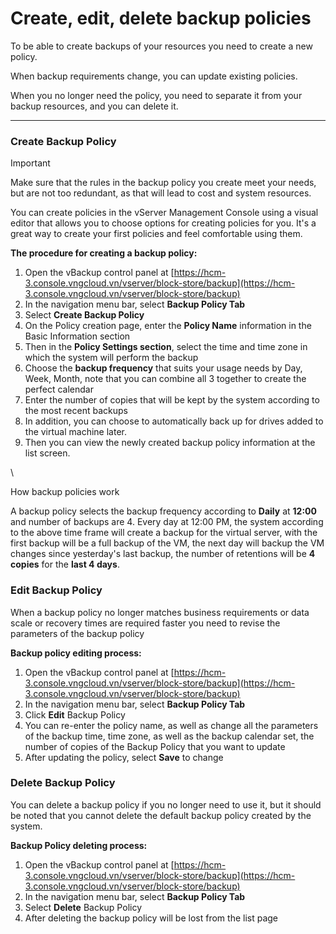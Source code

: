 # Create, edit, delete backup policies

To be able to create backups of your resources you need to create a new policy.

When backup requirements change, you can update existing policies.

When you no longer need the policy, you need to separate it from your backup resources, and you can delete it.

***

### **Create Backup Policy** <a href="#create-edit-deletebackuppolicies-createbackuppolicy" id="create-edit-deletebackuppolicies-createbackuppolicy"></a>

Important

Make sure that the rules in the backup policy you create meet your needs, but are not too redundant, as that will lead to cost and system resources.

You can create policies in the vServer Management Console using a visual editor that allows you to choose options for creating policies for you. It's a great way to create your first policies and feel comfortable using them.

**The procedure for creating a backup policy:**

1. Open the vBackup control panel at [https://hcm-3.console.vngcloud.vn/vserver/block-store/backup](https://hcm-3.console.vngcloud.vn/vserver/block-store/backup)
2. In the navigation menu bar, select **Backup Policy Tab**
3. Select **Create Backup Policy**
4. On the Policy creation page, enter the **Policy Name** information in the Basic Information section
5. Then in the **Policy Settings section**, select the time and time zone in which the system will perform the backup
6. Choose the **backup frequency** that suits your usage needs by Day, Week, Month, note that you can combine all 3 together to create the perfect calendar
7. Enter the number of copies that will be kept by the system according to the most recent backups
8. In addition, you can choose to automatically back up for drives added to the virtual machine later.
9. Then you can view the newly created backup policy information at the list screen.

\


How backup policies work

A backup policy selects the backup frequency according to **Daily** at **12:00** and number of backups are 4. Every day at 12:00 PM, the system according to the above time frame will create a backup for the virtual server, with the first backup will be a full backup of the VM, the next day will backup the VM changes since yesterday's last backup, the number of retentions will be **4 copies** for the **last 4 days**.

### **Edit Backup Policy** <a href="#create-edit-deletebackuppolicies-editbackuppolicy" id="create-edit-deletebackuppolicies-editbackuppolicy"></a>

When a backup policy no longer matches business requirements or data scale or recovery times are required faster you need to revise the parameters of the backup policy

**Backup policy editing process:**

1. Open the vBackup control panel at [https://hcm-3.console.vngcloud.vn/vserver/block-store/backup](https://hcm-3.console.vngcloud.vn/vserver/block-store/backup)
2. In the navigation menu bar, select **Backup Policy Tab**
3. Click **Edit** Backup Policy
4. You can re-enter the policy name, as well as change all the parameters of the backup time, time zone, as well as the backup calendar set, the number of copies of the Backup Policy that you want to update
5. After updating the policy, select **Save** to change

### **Delete Backup Policy** <a href="#create-edit-deletebackuppolicies-deletebackuppolicy" id="create-edit-deletebackuppolicies-deletebackuppolicy"></a>

You can delete a backup policy if you no longer need to use it, but it should be noted that you cannot delete the default backup policy created by the system.

**Backup Policy deleting process:**

1. Open the vBackup control panel at [https://hcm-3.console.vngcloud.vn/vserver/block-store/backup](https://hcm-3.console.vngcloud.vn/vserver/block-store/backup)
2. In the navigation menu bar, select **Backup Policy Tab**
3. Select **Delete** Backup Policy
4. After deleting the backup policy will be lost from the list page
